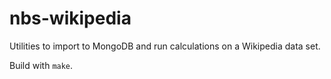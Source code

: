 # nbs-wikipedia

Utilities to import to MongoDB and run calculations on a Wikipedia data set.

Build with `make`.
